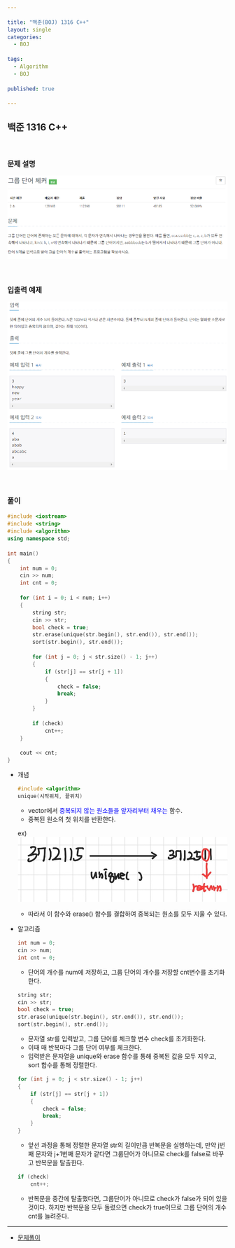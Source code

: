 ```yaml
---

title: "백준(BOJ) 1316 C++"
layout: single
categories:
  - BOJ

tags:
  - Algorithm
  - BOJ

published: true

---
```


## 백준 1316 C++

<br>

### 문제 설명

![image-20221213145529243](/assets/images/2022-12-13-BOJ1316/image-20221213145529243.png)

<br>

### 입출력 예제

![image-20221213145548254](/assets/images/2022-12-13-BOJ1316/image-20221213145548254.png)

<br>

### 풀이

```cpp
#include <iostream>
#include <string>
#include <algorithm>
using namespace std;

int main()
{
	int num = 0;
	cin >> num;
	int cnt = 0;

	for (int i = 0; i < num; i++)
	{
		string str;
		cin >> str;
		bool check = true;
		str.erase(unique(str.begin(), str.end()), str.end());
		sort(str.begin(), str.end());

		for (int j = 0; j < str.size() - 1; j++)
		{
			if (str[j] == str[j + 1])
			{
				check = false;
				break;
			}
		}

		if (check)
			cnt++;
	}

	cout << cnt;
}
```

- 개념

  ```cpp
  #include <algorithm>
  unique(시작위치, 끝위치)
  ```

  - vector에서 <span style = "color:blue">중복되지 않는 원소들을 앞자리부터 채우는</span> 함수.
  - 중복된 원소의 첫 위치를 반환한다.

  ex) ![image-20221213211625140](/assets/images/2022-12-13-BOJ1316/image-20221213211625140.png)

  - 따라서 이 함수와 erase() 함수를 결합하여 중복되는 원소를 모두 지울 수 있다.

- 알고리즘

  ```cpp
  int num = 0;
  cin >> num;
  int cnt = 0;
  ```

  - 단어의 개수를 num에 저장하고, 그룹 단어의 개수를 저장할 cnt변수를 초기화한다.

  ```cpp
  string str;
  cin >> str;
  bool check = true;
  str.erase(unique(str.begin(), str.end()), str.end());
  sort(str.begin(), str.end());
  ```

  - 문자열 str를 입력받고, 그룹 단어를 체크할 변수 check를 초기화한다.
  - 이때 매 반복마다 그룹 단어 여부를 체크한다.
  - 입력받은 문자열을 unique와 erase 함수를 통해 중복된 값을 모두 지우고, sort 함수를 통해 정렬한다.

  ```cpp
  for (int j = 0; j < str.size() - 1; j++)
  {
      if (str[j] == str[j + 1])
      {
          check = false;
          break;
      }
  }
  ```

  - 앞선 과정을 통해 정렬한 문자열 str의 길이만큼 반복문을 실행하는데, 만약 j번 째 문자와 j+1번째 문자가 같다면 그룹단어가 아니므로 check를 false로 바꾸고 반복문을 탈출한다.

  ```cpp
  if (check)
      cnt++;
  ```

  - 반복문을 중간에 탈출했다면, 그룹단어가 아니므로 check가 false가 되어 있을 것이다. 하지만 반복문을 모두 돌렸으면 check가 true이므로 그룹 단어의 개수 cnt를 늘려준다.


---

- [문제풀이](https://www.acmicpc.net/user/malove8466)

